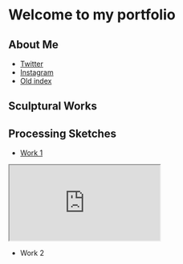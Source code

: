 # Welcome to my portfolio

## About Me
 - [Twitter](https://twitter.com/thingspockydoes)
 - [Instagram](https://www.instagram.com/pockyyyyyy_tnt/)
 - [Old index](./index-demo.html)

## Sculptural Works

## Processing Sketches

 - [Work 1](sketch/w1)
 <iframe src="http://127.0.0.1:5500/sketch/w1/" style ="width = 60%, height = 60%"></iframe>

 - Work 2
